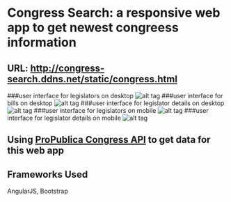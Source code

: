 # Congress Search: a responsive web app to get newest congreess information 

## URL: http://congress-search.ddns.net/static/congress.html

###user interface for legislators on desktop 
![alt tag](https://github.com/duanduan2015/Congress-search-website/blob/master/images/0.png)
###user interface for bills on desktop 
![alt tag](https://github.com/duanduan2015/Congress-search-website/blob/master/images/1.png)
###user interface for legislator details on desktop 
![alt tag](https://github.com/duanduan2015/Congress-search-website/blob/master/images/2.png)
###user interface for legislators on mobile
![alt tag](https://github.com/duanduan2015/Congress-search-website/blob/master/images/3.png)
###user interface for legislator details on mobile
![alt tag](https://github.com/duanduan2015/Congress-search-website/blob/master/images/4.png)

## Using [ProPublica Congress API](https://projects.propublica.org/api-docs/congress-api/) to get data for this web app


## Frameworks Used 
AngularJS, Bootstrap
